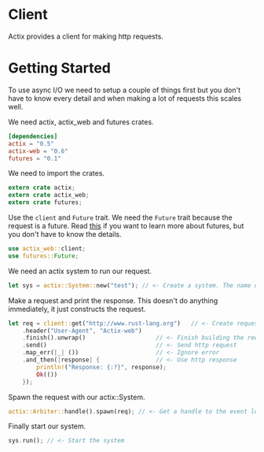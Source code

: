 # Client

Actix provides a client for making http requests.

# Getting Started

To use async I/O we need to setup a couple of things first but you don't have
to know every detail and when making a lot of requests this scales well.


We need actix, actix_web and futures crates.

```toml
[dependencies]
actix = "0.5"
actix-web = "0.6"
futures = "0.1"
```

We need to import the crates.

```rust
extern crate actix;
extern crate actix_web;
extern crate futures;
```

Use the `client` and `Future` trait. We need the `Future` trait because the request is a future.
Read [this](https://tokio.rs/docs/getting-started/futures/) if you want to learn more about futures,
but you don't have to know the details.

```rust
use actix_web::client;
use futures::Future;
```

We need an actix system to run our request.

```rust
let sys = actix::System::new("test"); // <- Create a system. The name of the system doesn't matter.
```

Make a request and print the response. This doesn't do anything immediately, it just constructs
the request. 

```rust
let req = client::get("http://www.rust-lang.org")   // <- Create request builder
    .header("User-Agent", "Actix-web")
    .finish().unwrap()                    // <- Finish building the request
    .send()                               // <- Send http request
    .map_err(|_| ())                      // <- Ignore error
    .and_then(|response| {                // <- Use http response
        println!("Response: {:?}", response);
        Ok(())
    });
```

Spawn the request with our actix::System.

```rust
actix::Arbiter::handle().spawn(req); // <- Get a handle to the event loop and spawn the http request.
```

Finally start our system.

```rust
sys.run(); // <- Start the system
```
